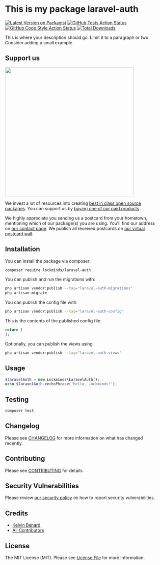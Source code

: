 # This is my package laravel-auth

[![Latest Version on Packagist](https://img.shields.io/packagist/v/lockminds/laravel-auth.svg?style=flat-square)](https://packagist.org/packages/lockminds/laravel-auth)
[![GitHub Tests Action Status](https://img.shields.io/github/actions/workflow/status/lockminds/laravel-auth/run-tests.yml?branch=main&label=tests&style=flat-square)](https://github.com/lockminds/laravel-auth/actions?query=workflow%3Arun-tests+branch%3Amain)
[![GitHub Code Style Action Status](https://img.shields.io/github/actions/workflow/status/lockminds/laravel-auth/fix-php-code-style-issues.yml?branch=main&label=code%20style&style=flat-square)](https://github.com/lockminds/laravel-auth/actions?query=workflow%3A"Fix+PHP+code+style+issues"+branch%3Amain)
[![Total Downloads](https://img.shields.io/packagist/dt/lockminds/laravel-auth.svg?style=flat-square)](https://packagist.org/packages/lockminds/laravel-auth)

This is where your description should go. Limit it to a paragraph or two. Consider adding a small example.

## Support us

[<img src="https://github-ads.s3.eu-central-1.amazonaws.com/laravel-auth.jpg?t=1" width="419px" />](https://spatie.be/github-ad-click/laravel-auth)

We invest a lot of resources into creating [best in class open source packages](https://spatie.be/open-source). You can support us by [buying one of our paid products](https://spatie.be/open-source/support-us).

We highly appreciate you sending us a postcard from your hometown, mentioning which of our package(s) you are using. You'll find our address on [our contact page](https://spatie.be/about-us). We publish all received postcards on [our virtual postcard wall](https://spatie.be/open-source/postcards).

## Installation

You can install the package via composer:

```bash
composer require lockminds/laravel-auth
```

You can publish and run the migrations with:

```bash
php artisan vendor:publish --tag="laravel-auth-migrations"
php artisan migrate
```

You can publish the config file with:

```bash
php artisan vendor:publish --tag="laravel-auth-config"
```

This is the contents of the published config file:

```php
return [
];
```

Optionally, you can publish the views using

```bash
php artisan vendor:publish --tag="laravel-auth-views"
```

## Usage

```php
$laravelAuth = new Lockminds\LaravelAuth();
echo $laravelAuth->echoPhrase('Hello, Lockminds!');
```

## Testing

```bash
composer test
```

## Changelog

Please see [CHANGELOG](CHANGELOG.md) for more information on what has changed recently.

## Contributing

Please see [CONTRIBUTING](CONTRIBUTING.md) for details.

## Security Vulnerabilities

Please review [our security policy](../../security/policy) on how to report security vulnerabilities.

## Credits

- [Kelvin Benard](https://github.com/canwork)
- [All Contributors](../../contributors)

## License

The MIT License (MIT). Please see [License File](LICENSE.md) for more information.
